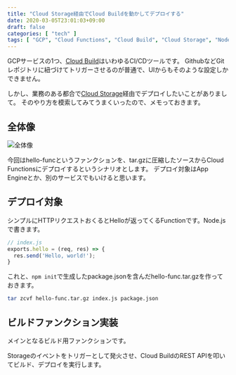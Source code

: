 ```yaml
---
title: "Cloud Storage経由でCloud Buildを動かしてデプロイする"
date: 2020-03-05T23:01:03+09:00
draft: false
categories: [ "tech" ]
tags: [ "GCP", "Cloud Functions", "Cloud Build", "Cloud Storage", "Node.js" ]
---
```


GCPサービスの1つ、[Cloud Build](https://cloud.google.com/cloud-build)はいわゆるCI/CDツールです。
GithubなどGitレポジトリに紐づけてトリガーさせるのが普通で、UIからもそのような設定しかできません。

しかし、業務のある都合で[Cloud Storage](https://cloud.google.com/storage)経由でデプロイしたいことがありまして。
そのやり方を模索してみてうまくいったので、メモっておきます。

## 全体像
![全体像](/images/gcp-deploy-functions-from-storage.svg)

今回はhello-funcというファンクションを、tar.gzに圧縮したソースからCloud Functionsにデプロイするというシナリオとします。
デプロイ対象はApp Engineとか、別のサービスでもいけると思います。

## デプロイ対象
シンプルにHTTPリクエストおくるとHelloが返ってくるFunctionです。Node.jsで書きます。
```javascript
// index.js
exports.hello = (req, res) => {
  res.send('Hello, world!');
}
```
これと、`npm init`で生成したpackage.jsonを含んだhello-func.tar.gzを作っておきます。
```bash
tar zcvf hello-func.tar.gz index.js package.json
```

## ビルドファンクション実装
メインとなるビルド用ファンクションです。

Storageのイベントをトリガーとして発火させ、Cloud BuildのREST APIを叩いてビルド、デプロイを実行します。
